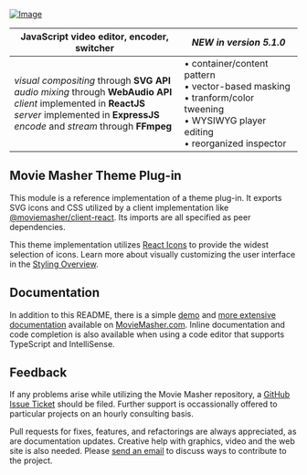 <!-- MAGIC:START (FILE:src=../../workspaces/documentation/md/snippet/head.md) -->
<!-- The below content is automatically added from ../../workspaces/documentation/md/snippet/head.md -->
[![Image](https://moviemasher.com/media/img/moviemasher.svg "Movie Masher")](https://moviemasher.com)

| JavaScript video editor, encoder, switcher | _NEW in version 5.1.0_ |
| -- | -- |
| _visual compositing_ through **SVG API** <br> _audio mixing_ through **WebAudio API** <br> _client_ implemented in **ReactJS** <br> _server_ implemented in **ExpressJS**  <br> _encode_ and _stream_ through **FFmpeg** | • container/content pattern <br> • vector-based masking <br> • tranform/color tweening <br> • WYSIWYG player editing <br> • reorganized inspector |
<!-- MAGIC:END -->

## Movie Masher Theme Plug-in
This module is a reference implementation of a theme plug-in. It exports SVG icons and CSS utilized by a client implementation like
[@moviemasher/client-react](https://www.npmjs.com/package/@moviemasher/client-react).
Its imports are all specified as peer dependencies.

This theme implementation utilizes
[React Icons](https://react-icons.github.io/react-icons) 
to provide the widest selection of icons. Learn more about visually customizing the user interface in the
[Styling Overview](https://moviemasher.com/docs/Styling.html).

<!-- MAGIC:START (FILE:src=../../workspaces/documentation/md/snippet/documentation.md) -->
<!-- The below content is automatically added from ../../workspaces/documentation/md/snippet/documentation.md -->
## Documentation

In addition to this README, there is a simple
[demo](https://moviemasher.com/docs/demo/index.html) and
[more extensive documentation](https://moviemasher.com/docs/index.html) available on
[MovieMasher.com](https://moviemasher.com/). Inline documentation and code completion is
also available when using a code editor that supports TypeScript and IntelliSense.
<!-- MAGIC:END -->



<!-- MAGIC:START (FILEMD:src=../../workspaces/documentation/md/snippet/example-client.md&stripMagic=true) -->


<!-- MAGIC:END -->

<!-- MAGIC:START (FILE:src=../../workspaces/documentation/md/snippet/foot.md) -->
<!-- The below content is automatically added from ../../workspaces/documentation/md/snippet/foot.md -->
## Feedback

If any problems arise while utilizing the Movie Masher repository, a
[GitHub Issue Ticket](https://github.com/moviemasher/moviemasher.js/issues) should be filed.
Further support is occassionally offered to particular projects on an hourly consulting basis.

Pull requests for fixes, features, and refactorings
are always appreciated, as are documentation updates. Creative help with graphics, video
and the web site is also needed. Please [send an email](mailto:connect27@moviemasher.com)
to discuss ways to contribute to the project.
<!-- MAGIC:END -->
